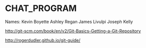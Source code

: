 # CHAT_PROGRAM
Names:
Kevin Boyette
Ashley Regan
James Livulpi
Joseph Kelly

http://git-scm.com/book/en/v2/Git-Basics-Getting-a-Git-Repository

http://rogerdudler.github.io/git-guide/
